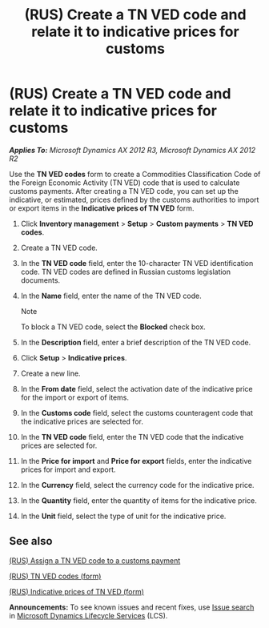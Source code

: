 ﻿---
title: (RUS) Create a TN VED code and relate it to indicative prices for customs
TOCTitle: (RUS) Create a TN VED code and relate it to indicative prices for customs
ms:assetid: 994f5b96-865c-4be8-825c-7e7cd4228c88
ms:mtpsurl: https://technet.microsoft.com/en-us/library/JJ678520(v=AX.60)
ms:contentKeyID: 49387749
ms.date: 04/18/2014
mtps_version: v=AX.60
f1_keywords:
- TN VED code
- customs duty
- indicative prices
- TNVED code
---

# (RUS) Create a TN VED code and relate it to indicative prices for customs 


_**Applies To:** Microsoft Dynamics AX 2012 R3, Microsoft Dynamics AX 2012 R2_

Use the **TN VED codes** form to create a Commodities Classification Code of the Foreign Economic Activity (TN VED) code that is used to calculate customs payments. After creating a TN VED code, you can set up the indicative, or estimated, prices defined by the customs authorities to import or export items in the **Indicative prices of TN VED** form.

1.  Click **Inventory management** \> **Setup** \> **Custom payments** \> **TN VED codes**.

2.  Create a TN VED code.

3.  In the **TN VED code** field, enter the 10-character TN VED identification code. TN VED codes are defined in Russian customs legislation documents.

4.  In the **Name** field, enter the name of the TN VED code.
    

    > [!NOTE]
    > <P>To block a TN VED code, select the <STRONG>Blocked</STRONG> check box.</P>



5.  In the **Description** field, enter a brief description of the TN VED code.

6.  Click **Setup** \> **Indicative prices**.

7.  Create a new line.

8.  In the **From date** field, select the activation date of the indicative price for the import or export of items.

9.  In the **Customs code** field, select the customs counteragent code that the indicative prices are selected for.

10. In the **TN VED code** field, enter the TN VED code that the indicative prices are selected for.

11. In the **Price for import** and **Price for export** fields, enter the indicative prices for import and export.

12. In the **Currency** field, select the currency code for the indicative price.

13. In the **Quantity** field, enter the quantity of items for the indicative price.

14. In the **Unit** field, select the type of unit for the indicative price.

## See also

[(RUS) Assign a TN VED code to a customs payment](rus-assign-a-tn-ved-code-to-a-customs-payment.md)

[(RUS) TN VED codes (form)](https://technet.microsoft.com/en-us/library/jj711428\(v=ax.60\))

[(RUS) Indicative prices of TN VED (form)](https://technet.microsoft.com/en-us/library/jj711361\(v=ax.60\))

  
**Announcements:** To see known issues and recent fixes, use [Issue search](http://go.microsoft.com/fwlink/?linkid=389258) in [Microsoft Dynamics Lifecycle Services](http://go.microsoft.com/fwlink/?linkid=306505) (LCS).

